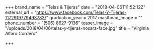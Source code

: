 +++
brand_name = "Telas & Tijeras"
date = "2018-04-06T11:52:12Z"
external_url = "https://www.facebook.com/Telas-Y-Tijeras-1172919779493783/"
graduation_year = 2017
masthead_image = ""
phone_number = "(506) 8627-9136"
teaser_image = "/uploads/2018/04/06/telas-y-tijeras-nosara-face.jpg"
title = "Virginia Alfaro Cordero"

+++
